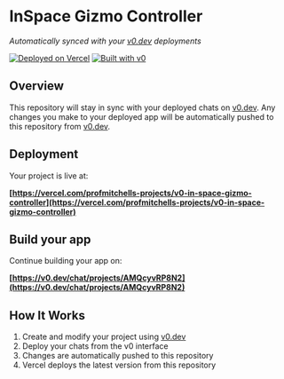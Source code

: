 # InSpace Gizmo Controller

*Automatically synced with your [v0.dev](https://v0.dev) deployments*

[![Deployed on Vercel](https://img.shields.io/badge/Deployed%20on-Vercel-black?style=for-the-badge&logo=vercel)](https://vercel.com/profmitchells-projects/v0-in-space-gizmo-controller)
[![Built with v0](https://img.shields.io/badge/Built%20with-v0.dev-black?style=for-the-badge)](https://v0.dev/chat/projects/AMQcyvRP8N2)

## Overview

This repository will stay in sync with your deployed chats on [v0.dev](https://v0.dev).
Any changes you make to your deployed app will be automatically pushed to this repository from [v0.dev](https://v0.dev).

## Deployment

Your project is live at:

**[https://vercel.com/profmitchells-projects/v0-in-space-gizmo-controller](https://vercel.com/profmitchells-projects/v0-in-space-gizmo-controller)**

## Build your app

Continue building your app on:

**[https://v0.dev/chat/projects/AMQcyvRP8N2](https://v0.dev/chat/projects/AMQcyvRP8N2)**

## How It Works

1. Create and modify your project using [v0.dev](https://v0.dev)
2. Deploy your chats from the v0 interface
3. Changes are automatically pushed to this repository
4. Vercel deploys the latest version from this repository